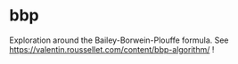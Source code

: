 # bbp
Exploration around the  Bailey-Borwein-Plouffe formula. See https://valentin.roussellet.com/content/bbp-algorithm/ !
